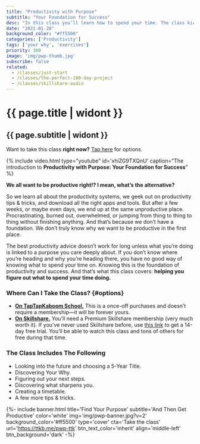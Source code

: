 ```yaml
---
title: "Productivity with Purpose"
subtitle: "Your Foundation for Success"
desc: "In this class you’ll learn how to spend your time. The class kicks off with 2 exercises that help you figure out where you want to be in 5 years time and, most importantly, why you want to get there. We then move onto 3 productivity exercises, where you define your next steps, uncover what sharpens you, and create a timetable. All of this is to help you know exactly what to work on and when to work on it."
date: "2021-01-28"
background_color: "#ff5500"
categories: ['Productivity']
tags: ['your why', 'exercises']
priority: 100
image: 'img/pwp-thumb.jpg'
subscribe: false
related:
  - /classes/just-start
  - /classes/the-perfect-100-day-project
  - /classes/skillshare-audio
---
```


# {{ page.title | widont }}
## {{ page.subtitle | widont }}

Want to take this class **right now?** [Tap here](#options) for options.

{% include video.html type="youtube" id='xhiZG9TXQnU' caption="The introduction to **Productivity with Purpose: Your Foundation for Success**" %}

**We all want to be productive right!? I mean, what’s the alternative?**

So we learn all about the productivity systems, we geek out on productivity tips & tricks, and download all the right apps and tools. But after a few weeks, or maybe even days, we end up at the same unproductive place. Procrastinating, burned out, overwhelmed, or jumping from thing to thing to thing without finishing anything. And that’s because we don’t have a foundation. We don’t truly know why we want to be productive in the first place.

The best productivity advice doesn’t work for long unless what you’re doing is linked to a purpose you care deeply about. If you don’t know where you’re heading and why you’re heading there, you have no good way of knowing what to spend your time on. Knowing this is the foundation of productivity and success. And that’s what this class covers: **helping you figure out what to spend your time doing.**

### Where Can I Take the Class? {#options}

- [**On TapTapKaboom School.**](https://ttkb.me/pwp-ttk) This is a once-off purchases and doesn’t require a membership—it will be forever yours.
- [**On Skillshare.**](https://ttkb.me/pwp-sk) You’ll need a Premium Skillshare membership (very much worth it). If you’ve never used Skillshare before, use [this link](https://ttkb.me/pwp-sk) to get a 14-day free trial. You’ll be able to watch this class and tons of others for free during that time.

### The Class Includes The Following
- Looking into the future and choosing a 5-Year Title.
- Discovering Your Why.
- Figuring out your next steps.
- Discovering what sharpens you.
- Creating a timetable.
- A few more tips & tricks.

{%- include banner.html
	title='Find Your Purpose'
	subtitle='And Then Get Productive'
	color='white'
	img='img/pwp-banner.jpg?v=2'
	background_color='#ff5500'
	type='cover'
	cta='Take the class'
	url='https://ttkb.me/pwp-ttk'
	btn_text_color='inherit'
	align='middle-left'
	btn_background='dark' -%}
